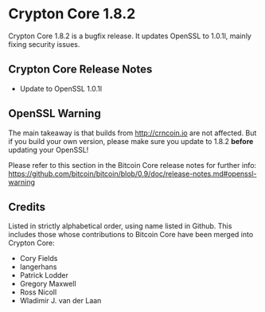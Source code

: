 # Crypton Core 1.8.2

Crypton Core 1.8.2 is a bugfix release. It updates OpenSSL to 1.0.1l, mainly fixing security issues.

## Crypton Core Release Notes

* Update to OpenSSL 1.0.1l


## OpenSSL Warning

The main takeaway is that builds from http://crncoin.io are not affected. But if you build your own version,
please make sure you update to 1.8.2 **before** updating your OpenSSL!

Please refer to this section in the Bitcoin Core release notes for further info: https://github.com/bitcoin/bitcoin/blob/0.9/doc/release-notes.md#openssl-warning


## Credits

Listed in strictly alphabetical order, using name listed in Github. This
includes those whose contributions to Bitcoin Core have been merged
into Crypton Core:

* Cory Fields
* langerhans
* Patrick Lodder
* Gregory Maxwell
* Ross Nicoll
* Wladimir J. van der Laan
